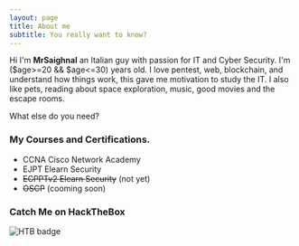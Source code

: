 ```yaml
---
layout: page
title: About me
subtitle: You really want to know?
---
```


Hi I'm __MrSaighnal__ an Italian guy with passion for IT and Cyber Security. I'm ($age>=20 && $age<=30) years old. I love pentest, web, blockchain, and understand how things work, this gave me motivation to study the IT.
I also like pets, reading about space exploration, music, good movies and the escape rooms.

What else do you need?

### My Courses and Certifications.

* CCNA Cisco Network Academy
* EJPT Elearn Security
* ~~ECPPTv2 Elearn Security~~ (not yet)
* ~~OSCP~~ (cooming soon)

### Catch Me on HackTheBox

![HTB badge](https://www.hackthebox.eu/badge/image/71209)
